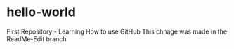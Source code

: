 # hello-world
First Repository - Learning How to use GitHub
This chnage was made in the ReadMe-Edit branch

